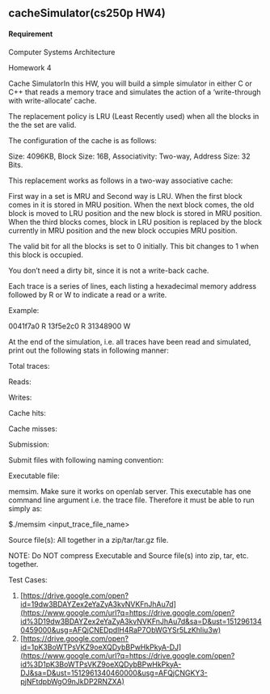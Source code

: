 ## cacheSimulator(cs250p HW4)

#### Requirement

<span class="c8">Computer Systems Architecture</span>

<span class="c8">Homework 4</span>

<span class="c10">Cache Simulator</span><span class="c11">In this HW, you will build a simple simulator in either</span> <span class="c10">C or C++</span><span class="c11"> that reads a memory trace and simulates the action of a ‘</span><span class="c10">write-through with write-allocate</span><span class="c4">’ cache.</span>

<span class="c11">The replacement policy is</span> <span class="c10">LRU</span><span class="c4"> (Least Recently used) when all the blocks in the the set are valid.</span>

<span class="c4">The configuration of the cache is as follows:</span>

<span class="c10">Size</span><span class="c11">: 4096KB,</span> <span class="c10">Block Size</span><span class="c11">: 16B,</span> <span class="c10">Associativity</span><span class="c11">: Two-way,</span> <span class="c10">Address Size</span><span class="c4">: 32 Bits.</span>

<span class="c4"></span>

<span class="c4">This replacement works as follows in a two-way associative cache:</span>

<span class="c4">First way in a set is MRU and Second way is LRU. When the first block comes in it is stored in MRU position. When the next block comes, the old block is moved to LRU position and the new block is stored in MRU position. When the third blocks comes, block in LRU position is replaced by the block currently in MRU position and the new block occupies MRU position.  </span>

<span class="c4"></span>

<span class="c4">The valid bit for all the blocks is set to 0 initially. This bit changes to 1 when this block is occupied.</span>

<span class="c4">You don’t need a dirty bit, since it is not a write-back cache.</span>

<span class="c4"></span>

<span class="c4">Each trace is a series of lines, each listing a hexadecimal memory address followed by R or W to indicate a read or a write.</span>

<span class="c4">Example:</span>

<span class="c4">0041f7a0 R
13f5e2c0 R
31348900 W</span>

<span class="c4"></span>

<span class="c4">At the end of the simulation, i.e. all traces have been read and simulated, print out the following stats in following manner:</span>

<span class="c6">Total traces:</span>

<span class="c6">Reads:</span>

<span class="c6">Writes:</span>

<span class="c6">Cache hits:</span>

<span class="c6">Cache misses:</span>

<span class="c4"></span>

<span class="c10">Submission</span><span class="c4">:</span>

<span class="c4">Submit files with following naming convention:</span>

<span class="c1">Executable file:</span><span class="c4"> </span>

<span class="c10">memsim</span><span class="c4">. Make sure it works on openlab server. This executable has one command line argument i.e. the trace file. Therefore it must be able to run simply as:</span>

<span class="c11">$./memsim <input_trace_file_name></span>

<span class="c1">Source file(s):</span><span class="c4"> All together in a zip/tar/tar.gz file.</span>

<span class="c6">NOTE: Do NOT compress Executable and Source file(s) into zip, tar, etc. together.</span>

<span class="c6">Test Cases:</span>

1.  <span class="c1 c7">[https://drive.google.com/open?id=19dw3BDAYZex2eYaZyA3kvNVKFnJhAu7d](https://www.google.com/url?q=https://drive.google.com/open?id%3D19dw3BDAYZex2eYaZyA3kvNVKFnJhAu7d&sa=D&ust=1512961340459000&usg=AFQjCNEDpdlH4RaP7ObWGYSr5LzKhliu3w)</span>
2.  <span class="c1 c7">[https://drive.google.com/open?id=1pK3BoWTPsVKZ9oeXQDybBPwHkPkyA-DJ](https://www.google.com/url?q=https://drive.google.com/open?id%3D1pK3BoWTPsVKZ9oeXQDybBPwHkPkyA-DJ&sa=D&ust=1512961340460000&usg=AFQjCNGKY3-pjNFtdpbWgO9nJkDP2RNZXA)</span>
